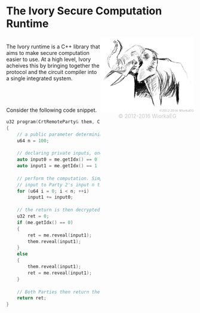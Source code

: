 # The Ivory Secure Computation Runtime

<div style="float:right;width:50%;" align="left">
    <img style="width:300px" align="left" src="icon.jpg" alt="Ivory Logo">
    <div align="center" ><font  color="#C8C8C8"> &copy;  2012-2016 WiorkaEG</font></div>
</div>
</br>
The Ivory runtime is a C++ library that aims to make secure computation easier to use. At a high level, Ivory acheives this by bringing together the protocol and the circuit compiler into a single integrated system. 


</br>
</br>
</br>
</br>
</br>
Consider the following code snippet. 

```c++
u32 program(CrtRemoteParty& them, CrtLocalParty& me, u32 myInput)
{
    // a public parameter determining the loop count
    u64 n = 100;

    // declaring private inputs, one for each party
    auto input0 = me.getIdx() == 0 ? me.input<CrtInt32>(myInput) : them.input<CrtInt32>();
    auto input1 = me.getIdx() == 1 ? me.input<CrtInt32>(myInput) : them.input<CrtInt32>();

    // perform the computation. Simply adding Party 0's input to Party 1's input
    // input to Party 2's input n times.
    for (u64 i = 0; i < n; ++i)
        input1 += input0;

    // the return is then decrypted, first to Party 0 and then to Party 1.
    u32 ret = 0;
    if (me.getIdx() == 0)
    {
        ret = me.reveal(input1);
        them.reveal(input1);
    }
    else
    {
        them.reveal(input1);
        ret = me.reveal(input1);
    }

    // Both Parties then return the result
    return ret;
}
```
